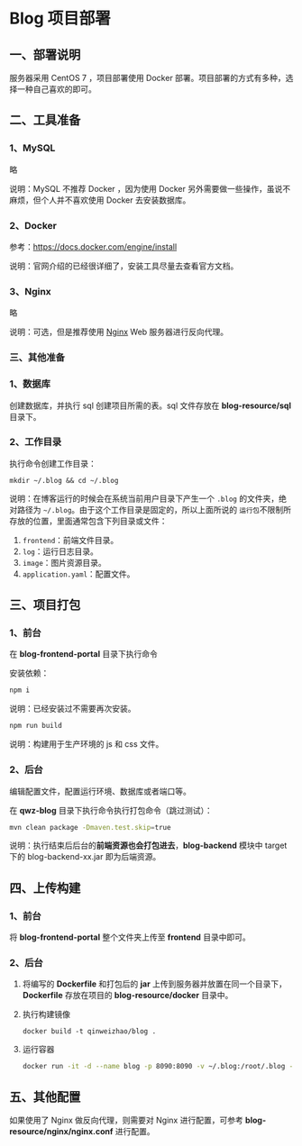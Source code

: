 # Blog 项目部署

## 一、部署说明

服务器采用  CentOS 7 ，项目部署使用 Docker 部署。项目部署的方式有多种，选择一种自己喜欢的即可。

## 二、工具准备

### 1、MySQL

略

说明：MySQL 不推荐 Docker ，因为使用 Docker 另外需要做一些操作，虽说不麻烦，但个人并不喜欢使用 Docker 去安装数据库。

### 2、Docker

参考：https://docs.docker.com/engine/install

说明：官网介绍的已经很详细了，安装工具尽量去查看官方文档。

### 3、Nginx

略

说明：可选，但是推荐使用 [Nginx](http://nginx.org/)  Web 服务器进行反向代理。

### 三、其他准备

### 1、数据库

创建数据库，并执行 sql 创建项目所需的表。sql 文件存放在 **blog-resource/sql** 目录下。

### 2、工作目录

执行命令创建工作目录：

```
mkdir ~/.blog && cd ~/.blog
```

说明：在博客运行的时候会在系统当前用户目录下产生一个 `.blog` 的文件夹，绝对路径为 `~/.blog`。由于这个工作目录是固定的，所以上面所说的 `运行包`不限制所存放的位置，里面通常包含下列目录或文件：

1. `frontend`：前端文件目录。
2. `log`：运行日志目录。
3. `image`：图片资源目录。
4. `application.yaml`：配置文件。

## 三、项目打包

### 1、前台

在 **blog-frontend-portal** 目录下执行命令

安装依赖：

```sh
npm i
```

说明：已经安装过不需要再次安装。

```sh
npm run build
```

说明：构建用于生产环境的 js 和 css 文件。

### 2、后台

编辑配置文件，配置运行环境、数据库或者端口等。

在 **qwz-blog** 目录下执行命令执行打包命令（跳过测试）：

```sh
mvn clean package -Dmaven.test.skip=true
```

说明：执行结束后后台的**前端资源也会打包进去**，**blog-backend** 模块中 target 下的 blog-backend-xx.jar 即为后端资源。

## 四、上传构建

### 1、前台

将 **blog-frontend-portal** 整个文件夹上传至 **frontend** 目录中即可。

### 2、后台

1. 将编写的 **Dockerfile** 和打包后的 **jar** 上传到服务器并放置在同一个目录下，**Dockerfile** 存放在项目的 **blog-resource/docker** 目录中。

2. 执行构建镜像

   ```
   docker build -t qinweizhao/blog .
   ```

3. 运行容器

   ```sh
   docker run -it -d --name blog -p 8090:8090 -v ~/.blog:/root/.blog --restart=unless-stopped qinweizhao/blog
   ```
   
## 五、其他配置

如果使用了 Nginx 做反向代理，则需要对 Nginx 进行配置，可参考 **blog-resource/nginx/nginx.conf** 进行配置。
